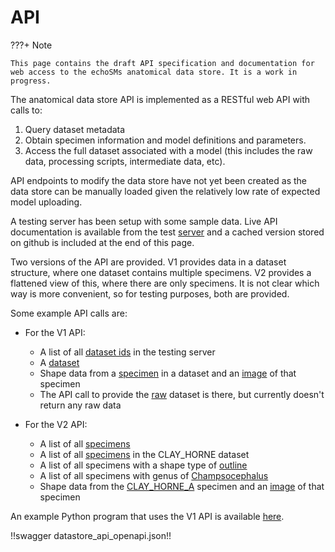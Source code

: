 # API

???+ Note

    This page contains the draft API specification and documentation for web access to the echoSMs anatomical data store. It is a work in progress.

The anatomical data store API is implemented as a RESTful web API with calls to:

1. Query dataset metadata
1. Obtain specimen information and model definitions and parameters.
1. Access the full dataset associated with a model (this includes the raw data, processing scripts, intermediate data, etc).

API endpoints to modify the data store have not yet been created as the data store can be manually loaded given the relatively low rate of expected model uploading.

A testing server has been setup with some sample data. Live API documentation is available from the test [server](https://echosms-data-store-app-ogogm.ondigitalocean.app/docs) and a cached version stored on github is included at the end of this page.

Two versions of the API are provided. V1 provides data in a dataset structure, where one dataset contains multiple specimens. V2 provides a flattened view of this, where there are only specimens. It is not clear which way is more convenient, so for testing purposes, both are provided. 

Some example API calls are:

- For the V1 API:

    - A list of all [dataset ids](https://echosms-data-store-app-ogogm.ondigitalocean.app/v1/datasets) in the testing server
    - A [dataset](https://echosms-data-store-app-ogogm.ondigitalocean.app/v1/dataset/CLAY_HORNE)
    - Shape data from a [specimen](https://echosms-data-store-app-ogogm.ondigitalocean.app/v1/specimen/CLAY_HORNE/B) in a dataset and an [image](https://echosms-data-store-app-ogogm.ondigitalocean.app/v1/specimen_image/CLAY_HORNE/B) of that specimen
    - The API call to provide the [raw](https://echosms-data-store-app-ogogm.ondigitalocean.app/v1/dataset/CLAY_HORNE?full_data=true) dataset is there, but currently doesn't return any raw data

- For the V2 API:

    - A list of all [specimens](https://echosms-data-store-app-ogogm.ondigitalocean.app/v2/specimens)
    - A list of all [specimens](https://echosms-data-store-app-ogogm.ondigitalocean.app/v2/specimens?dataset_id=CLAY_HORNE) in the CLAY_HORNE dataset
    - A list of all specimens with a shape type of [outline](https://echosms-data-store-app-ogogm.ondigitalocean.app/v2/specimens?shape_type=outline)
    - A list of all specimens with genus of [Champsocephalus](https://echosms-data-store-app-ogogm.ondigitalocean.app/v2/specimens?genus=Champsocephalus)
    - Shape data from the [CLAY_HORNE_A](https://echosms-data-store-app-ogogm.ondigitalocean.app/v2/specimen/CLAY_HORNE_B/shape) specimen and an [image](https://echosms-data-store-app-ogogm.ondigitalocean.app/v2/specimen/CLAY_HORNE_B/image) of that specimen

An example Python program that uses the V1 API is available [here](https://github.com/ices-tools-dev/echoSMs/blob/main/data_store/src/api_examples.py).




!!swagger datastore_api_openapi.json!!
